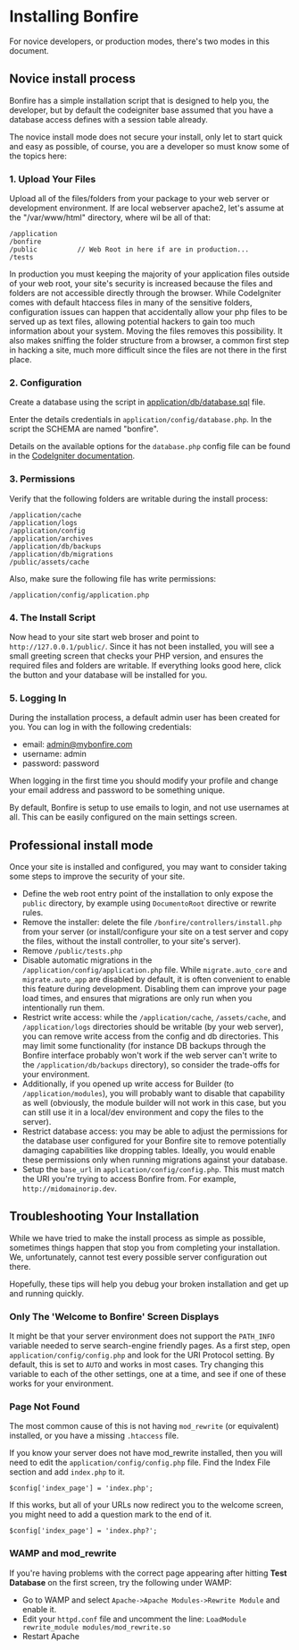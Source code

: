 # Installing Bonfire

For novice developers, or production modes, there's two modes in this document.

## Novice install process

Bonfire has a simple installation script that is designed to help you, the developer, 
but by default the codeigniter base assumed that you have a database access defines with a session table already.

The novice install mode does not secure your install, only let to start quick and easy as possible, 
of course, you are a developer so must know some of the topics here:

### 1. Upload Your Files

Upload all of the files/folders from your package to your web server or development environment. 
If are local webserver apache2, let's assume at the "/var/www/html" directory, where wil be all of that:

    /application
    /bonfire
    /public          // Web Root in here if are in production...
    /tests

In production you must keeping the majority of your application files outside of your web root, your site's security is increased because the files and folders are not accessible directly through the browser. While CodeIgniter comes with default htaccess files in many of the sensitive folders, configuration issues can happen that accidentally allow your php files to be served up as text files, allowing potential hackers to gain too much information about your system. Moving the files removes this possibility. It also makes sniffing the folder structure from a browser, a common first step in hacking a site, much more difficult since the files are not there in the first place.

### 2. Configuration

Create a database using the script in [application/db/database.sql](application/db/database.sql) file.

Enter the details credentials in `application/config/database.php`. In the script the SCHEMA are named "bonfire".

Details on the available options for the `database.php` config file can be found in the [CodeIgniter documentation](http://www.codeigniter.com/user_guide/database/configuration.html).


### 3. Permissions

Verify that the following folders are writable during the install process:

    /application/cache
    /application/logs
    /application/config
    /application/archives
    /application/db/backups
    /application/db/migrations
    /public/assets/cache

Also, make sure the following file has write permissions:

    /application/config/application.php


### 4. The Install Script

Now head to your site start web broser and point to `http://127.0.0.1/public/`. 
Since it has not been installed, you will see a small greeting screen that checks your PHP version, 
and ensures the required files and folders are writable. If everything looks good here, 
click the button and your database will be installed for you.

### 5. Logging In

During the installation process, a default admin user has been created for you. 
You can log in with the following credentials:

* email: admin@mybonfire.com
* username: admin
* password: password

When logging in the first time you should modify your profile and change your email address and password 
to be something unique.

By default, Bonfire is setup to use emails to login, and not use usernames at all. 
This can be easily configured on the main settings screen.


## Professional install mode

Once your site is installed and configured, you may want to consider taking some steps to improve the security of your site.

* Define the web root entry point of the installation to only expose the `public` directory, by example using `DocumentoRoot` directive or rewrite rules.
* Remove the installer: delete the file `/bonfire/controllers/install.php` from your server (or install/configure your site on a test server and copy the files, without the install controller, to your site's server).
* Remove `/public/tests.php`
* Disable automatic migrations in the `/application/config/application.php` file. While `migrate.auto_core` and `migrate.auto_app` are disabled by default, it is often convenient to enable this feature during development. Disabling them can improve your page load times, and ensures that migrations are only run when you intentionally run them.
* Restrict write access: while the `/application/cache`, `/assets/cache`, and `/application/logs` directories should be writable (by your web server), you can remove write access from the config and db directories. This may limit some functionality (for instance DB backups through the Bonfire interface probably won't work if the web server can't write to the `/application/db/backups` directory), so consider the trade-offs for your environment.
* Additionally, if you opened up write access for Builder (to `/application/modules`), you will probably want to disable that capability as well (obviously, the module builder will not work in this case, but you can still use it in a local/dev environment and copy the files to the server).
* Restrict database access: you may be able to adjust the permissions for the database user configured for your Bonfire site to remove potentially damaging capabilities like dropping tables. Ideally, you would enable these permissions only when running migrations against your database.
* Setup the `base_url` in `application/config/config.php`. This must match the URI you're trying to access Bonfire from. For example, `http://midomainorip.dev`.

## Troubleshooting Your Installation

While we have tried to make the install process as simple as possible, sometimes things happen that stop you from completing your installation. We, unfortunately, cannot test every possible server configuration out there.

Hopefully, these tips will help you debug your broken installation and get up and running quickly.

### Only The 'Welcome to Bonfire' Screen Displays

It might be that your server environment does not support the `PATH_INFO` variable needed to serve search-engine friendly pages. As a first step, open `application/config/config.php` and look for the URI Protocol setting. By default, this is set to `AUTO` and works in most cases. Try changing this variable to each of the other settings, one at a time, and see if one of these works for your environment.

### Page Not Found

The most common cause of this is not having `mod_rewrite` (or equivalent) installed, or you have a missing `.htaccess` file.

If you know your server does not have mod_rewrite installed, then you will need to edit the `application/config/config.php` file. Find the Index File section and add `index.php` to it.

    $config['index_page'] = 'index.php';

If this works, but all of your URLs now redirect you to the welcome screen, you might need to add a question mark to the end of it.

    $config['index_page'] = 'index.php?';

### WAMP and mod_rewrite

If you're having problems with the correct page appearing after hitting **Test Database** on the first screen, try the following under WAMP:

- Go to WAMP and select `Apache->Apache Modules->Rewrite Module` and enable it.
- Edit your `httpd.conf` file and uncomment the line: `LoadModule rewrite_module modules/mod_rewrite.so`
- Restart Apache
